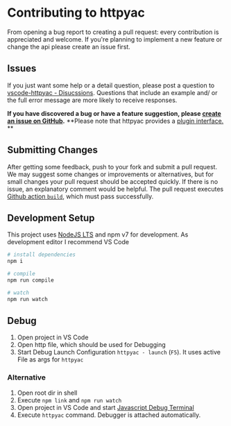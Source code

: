 # Contributing to httpyac

From opening a bug report to creating a pull request: every contribution is appreciated and welcome. If you're planning to implement a new feature or change the api please create an issue first. 

## Issues

If you just want some help or a detail question, please post
a question to [vscode-httpyac - Disucssions](https://github.com/AnWeber/vscode-httpyac/discussions/new). Questions
that include an example and/ or the full error message are more likely to receive responses.

**If you have discovered a bug or have a feature suggestion, please [create an issue on GitHub](https://github.com/AnWeber/httpyac/issues/new).**
**Please note that httpyac provides a [plugin interface.](https://httpyac.github.io/plugins/#getting-started) **

## Submitting Changes

After getting some feedback, push to your fork and submit a pull request. We may suggest some changes or improvements or alternatives, but for small changes your pull request should be accepted quickly. 
If there is no issue, an explanatory comment would be helpful.
The pull request executes [Github action `build`](https://github.com/anweber/httpyac/blob/main/.github/workflows/main.yml), which must pass successfully.

## Development Setup

This project uses [NodeJS LTS](https://nodejs.org/en/download/) and npm v7 for development. As development editor I recommend VS Code

``` sh
# install dependencies
npm i

# compile 
npm run compile

# watch
npm run watch
```

## Debug

1. Open project in VS Code
2. Open http file, which should be used for Debugging
3. Start Debug Launch Configuration `httpyac - launch` (`F5`). It uses active File as args for `httpyac`

### Alternative

1. Open root dir in shell
2. Execute `npm link` and `npm run watch`
3. Open project in VS Code and start [Javascript Debug Terminal](https://code.visualstudio.com/docs/nodejs/nodejs-debugging#_javascript-debug-terminal)
4. Execute `httpyac` command. Debugger is attached automatically.
